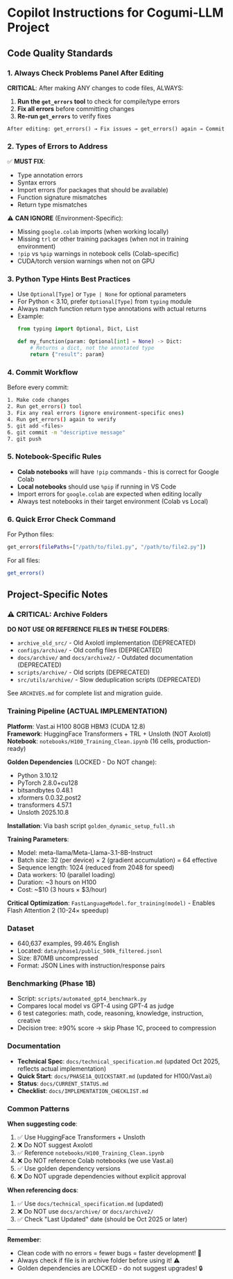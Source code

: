 # Copilot Instructions for Cogumi-LLM Project

## Code Quality Standards

### 1. Always Check Problems Panel After Editing

**CRITICAL**: After making ANY changes to code files, ALWAYS:

1. **Run the `get_errors` tool** to check for compile/type errors
2. **Fix all errors** before committing changes
3. **Re-run `get_errors`** to verify fixes

```
After editing: get_errors() → Fix issues → get_errors() again → Commit
```

### 2. Types of Errors to Address

✅ **MUST FIX**:
- Type annotation errors
- Syntax errors
- Import errors (for packages that should be available)
- Function signature mismatches
- Return type mismatches

⚠️ **CAN IGNORE** (Environment-Specific):
- Missing `google.colab` imports (when working locally)
- Missing `trl` or other training packages (when not in training environment)
- `!pip` vs `%pip` warnings in notebook cells (Colab-specific)
- CUDA/torch version warnings when not on GPU

### 3. Python Type Hints Best Practices

- Use `Optional[Type]` or `Type | None` for optional parameters
- For Python < 3.10, prefer `Optional[Type]` from `typing` module
- Always match function return type annotations with actual returns
- Example:
  ```python
  from typing import Optional, Dict, List
  
  def my_function(param: Optional[int] = None) -> Dict:
      # Returns a dict, not the annotated type
      return {"result": param}
  ```

### 4. Commit Workflow

Before every commit:
```bash
1. Make code changes
2. Run get_errors() tool
3. Fix any real errors (ignore environment-specific ones)
4. Run get_errors() again to verify
5. git add <files>
6. git commit -m "descriptive message"
7. git push
```

### 5. Notebook-Specific Rules

- **Colab notebooks** will have `!pip` commands - this is correct for Google Colab
- **Local notebooks** should use `%pip` if running in VS Code
- Import errors for `google.colab` are expected when editing locally
- Always test notebooks in their target environment (Colab vs Local)

### 6. Quick Error Check Command

For Python files:
```bash
get_errors(filePaths=["/path/to/file1.py", "/path/to/file2.py"])
```

For all files:
```bash
get_errors()
```

## Project-Specific Notes

### ⚠️ CRITICAL: Archive Folders

**DO NOT USE OR REFERENCE FILES IN THESE FOLDERS**:
- `archive_old_src/` - Old Axolotl implementation (DEPRECATED)
- `configs/archive/` - Old config files (DEPRECATED)
- `docs/archive/` and `docs/archive2/` - Outdated documentation (DEPRECATED)
- `scripts/archive/` - Old scripts (DEPRECATED)
- `src/utils/archive/` - Slow deduplication scripts (DEPRECATED)

See `ARCHIVES.md` for complete list and migration guide.

### Training Pipeline (ACTUAL IMPLEMENTATION)

**Platform**: Vast.ai H100 80GB HBM3 (CUDA 12.8)  
**Framework**: HuggingFace Transformers + TRL + Unsloth (NOT Axolotl)  
**Notebook**: `notebooks/H100_Training_Clean.ipynb` (16 cells, production-ready)

**Golden Dependencies** (LOCKED - Do NOT change):
- Python 3.10.12
- PyTorch 2.8.0+cu128
- bitsandbytes 0.48.1
- xformers 0.0.32.post2
- transformers 4.57.1
- Unsloth 2025.10.8

**Installation**: Via bash script `golden_dynamic_setup_full.sh`

**Training Parameters**:
- Model: meta-llama/Meta-Llama-3.1-8B-Instruct
- Batch size: 32 (per device) × 2 (gradient accumulation) = 64 effective
- Sequence length: 1024 (reduced from 2048 for speed)
- Data workers: 10 (parallel loading)
- Duration: ~3 hours on H100
- Cost: ~$10 (3 hours × $3/hour)

**Critical Optimization**: `FastLanguageModel.for_training(model)` - Enables Flash Attention 2 (10-24× speedup)

### Dataset
- 640,637 examples, 99.46% English
- Located: `data/phase1/public_500k_filtered.jsonl`
- Size: 870MB uncompressed
- Format: JSON Lines with instruction/response pairs

### Benchmarking (Phase 1B)
- Script: `scripts/automated_gpt4_benchmark.py`
- Compares local model vs GPT-4 using GPT-4 as judge
- 6 test categories: math, code, reasoning, knowledge, instruction, creative
- Decision tree: ≥90% score → skip Phase 1C, proceed to compression

### Documentation
- **Technical Spec**: `docs/technical_specification.md` (updated Oct 2025, reflects actual implementation)
- **Quick Start**: `docs/PHASE1A_QUICKSTART.md` (updated for H100/Vast.ai)
- **Status**: `docs/CURRENT_STATUS.md`
- **Checklist**: `docs/IMPLEMENTATION_CHECKLIST.md`

### Common Patterns

**When suggesting code**:
1. ✅ Use HuggingFace Transformers + Unsloth
2. ❌ Do NOT suggest Axolotl
3. ✅ Reference `notebooks/H100_Training_Clean.ipynb`
4. ❌ Do NOT reference Colab notebooks (we use Vast.ai)
5. ✅ Use golden dependency versions
6. ❌ Do NOT upgrade dependencies without explicit approval

**When referencing docs**:
1. ✅ Use `docs/technical_specification.md` (updated)
2. ❌ Do NOT use `docs/archive/` or `docs/archive2/`
3. ✅ Check "Last Updated" date (should be Oct 2025 or later)

---

**Remember**: 
- Clean code with no errors = fewer bugs = faster development! 🚀
- Always check if file is in archive folder before using it! ⚠️
- Golden dependencies are LOCKED - do not suggest upgrades! 🔒
